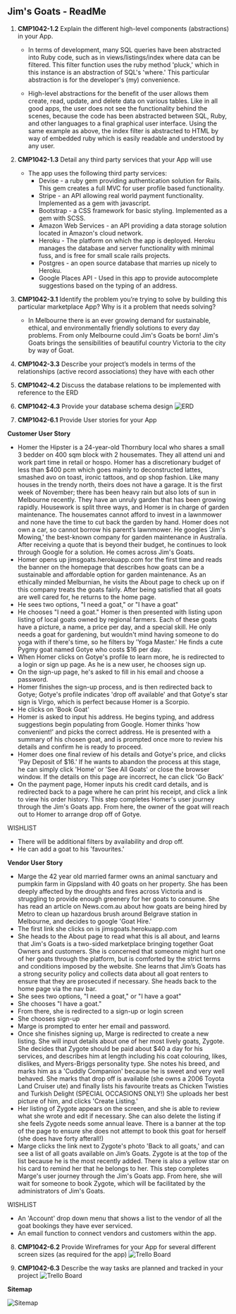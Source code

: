 
## Jim's Goats - ReadMe

1. **CMP1042-1.2** Explain the different high-level components (abstractions) in your App.
 	* In terms of development, many SQL queries have been abstracted into Ruby code, such as in views/listings/index where data can be filtered. This filter function uses the ruby method 'pluck,' which in this instance is an abstraction of SQL's 'where.' This particular abstraction is for the developer's (my) convenience.
 	
	* High-level abstractions for the benefit of the user allows them create, read, update, and delete data on various tables. Like in all good apps, the user does not see the functionality behind the scenes, because the code has been abstracted between SQL, Ruby, and other languages to a final graphical user interface. Using the same example as above, the index filter is abstracted to HTML by way of embedded ruby which is easily readable and understood by any user. 



2. **CMP1042-1.3** Detail any third party services that your App will use
	* The app uses the following third party services:
		* Devise - a ruby gem providing authentication solution for Rails. This gem creates a full MVC for user profile based functionality.
		* Stripe - an API allowing real world payment functionality. Implemented as a gem with javascript.
		* Bootstrap - a CSS framework for basic styling. Implemented as a gem with SCSS.
		* Amazon Web Services - an API providing a data storage solution located in Amazon's cloud network.
		* Heroku - The platform on which the app is deployed. Heroku manages the database and server functionality with minimal fuss, and is free for small scale rails projects.
		* Postgres - an open source database that marries up nicely to Heroku.
		* Google Places API - Used in this app to provide autocomplete suggestions based on the typing of an address. 		 

3. **CMP1042-3.1** Identify the problem you’re trying to solve by building this particular marketplace App? Why is it a problem that needs solving?
	* In Melbourne there is an ever growing demand for sustainable, ethical, and environmentally friendly solutions to every day problems. From only Melbourne could Jim's Goats be born! Jim's Goats brings the sensibilities of beautiful country Victoria to the city by way of Goat.   

4. **CMP1042-3.3**
Describe your project’s models in terms of the relationships (active record associations) they have with each other

5. **CMP1042-4.2**
Discuss the database relations to be implemented with reference to the ERD

6. **CMP1042-4.3**
Provide your database schema design
![ERD](https://github.com/mollymadden/goats/blob/master/app/assets/images/GOATS_erd.jpeg?raw=true)

7. **CMP1042-6.1**
Provide User stories for your App

**Customer User Story**

* Homer the Hipster is a 24-year-old Thornbury local who shares a small 3 bedder on 400 sqm block with 2 housemates. They all attend uni and work part time in retail or hospo. Homer has a discretionary budget of less than $400 pcm which goes mainly to deconstructed lattes, smashed avo on toast, ironic tattoos, and op shop fashion. Like many houses in the trendy north, theirs does not have a garage. It is the first week of November; there has been heavy rain but also lots of sun in Melbourne recently. They have an unruly garden that has been growing rapidly. Housework is split three ways, and Homer is in charge of garden maintenance. The housemates cannot afford to invest in a lawnmower and none have the time to cut back the garden by hand. Homer does not own a car, so cannot borrow his parent’s lawnmower. He googles 'Jim's Mowing,' the best-known company for garden maintenance in Australia. After receiving a quote that is beyond their budget, he continues to look through Google for a solution. He comes across Jim's Goats.  
* Homer opens up jimsgoats.herokuapp.com for the first time and reads the banner on the homepage that describes how goats can be a sustainable and affordable option for garden maintenance. As an ethically minded Melburnian, he visits the About page to check up on if this company treats the goats fairly. After being satisfied that all goats are well cared for, he returns to the home page. 
* He sees two options, "I need a goat," or "I have a goat"
* He chooses "I need a goat." Homer is then presented with listing upon listing of local goats owned by regional farmers. Each of these goats have a picture, a name, a price per day, and a special skill. He only needs a goat for gardening, but wouldn't mind having someone to do yoga with if there's time, so he filters by 'Yoga Master.' He finds a cute Pygmy goat named Gotye who costs $16 per day. 
* When Homer clicks on Gotye's profile to learn more, he is redirected to a login or sign up page. As he is a new user, he chooses sign up.
* On the sign-up page, he's asked to fill in his email and choose a password.
* Homer finishes the sign-up process, and is then redirected back to Gotye; Gotye's profile indicates 'drop off available' and that Gotye's star sign is Virgo, which is perfect because Homer is a Scorpio.
* He clicks on 'Book Goat'
* Homer is asked to input his address. He begins typing, and address suggestions begin populating from Google. Homer thinks 'how convenient!' and picks the correct address. He is presented with a summary of his chosen goat, and is prompted once more to review his details and confirm he is ready to proceed. 
* Homer does one final review of his details and Gotye's price, and clicks 'Pay Deposit of $16.' If he wants to abandon the process at this stage, he can simply click 'Home' or 'See All Goats' or close the browser window. If the details on this page are incorrect, he can click 'Go Back'
* On the payment page, Homer inputs his credit card details, and is redirected back to a page where he can print his receipt, and click a link to view his order history. This step completes Homer's user journey through the Jim's Goats app. From here, the owner of the goat will reach out to Homer to arrange drop off of Gotye.


WISHLIST

* There will be additional filters by availability and drop off.
* He can add a goat to his 'favourites.'



**Vendor User Story**

* Marge the 42 year old married farmer owns an animal sanctuary and pumpkin farm in Gippsland with 40 goats on her property. She has been deeply affected by the droughts and fires across Victoria and is struggling to provide enough greenery for her goats to consume. She has read an article on News.com.au about how goats are being hired by Metro to clean up hazardous brush around Belgrave station in Melbourne, and decides to google 'Goat Hire.'
* The first link she clicks on is jimsgoats.herokuapp.com
* She heads to the About page to read what this is all about, and learns that Jim's Goats is a two-sided marketplace bringing together Goat Owners and customers. She is concerned that someone might hurt one of her goats through the platform, but is comforted by the strict terms and conditions imposed by the website. She learns that Jim’s Goats has a strong security policy and collects data about all goat renters to ensure that they are prosecuted if necessary. She heads back to the home page via the nav bar.
* She sees two options, "I need a goat," or "I have a goat"
* She chooses "I have a goat."
* From there, she is redirected to a sign-up or login screen
* She chooses sign-up
* Marge is prompted to enter her email and password.
* Once she finishes signing up, Marge is redirected to create a new listing. She will input details about one of her most lively goats, Zygote. She decides that Zygote should be paid about $40 a day for his services, and describes him at length including his coat colouring, likes, dislikes, and Myers-Briggs personality type. She notes his breed, and marks him as a 'Cuddly Companion' because he is sweet and very well behaved. She marks that drop off is available (she owns a 2006 Toyota Land Cruiser ute) and finally lists his favourite treats as Chicken Twisties and Turkish Delight (SPECIAL OCCASIONS ONLY!) She uploads her best picture of him, and clicks 'Create Listing.'
* Her listing of Zygote appears on the screen, and she is able to review what she wrote and edit if necessary. She can also delete the listing if she feels Zygote needs some annual leave. There is a banner at the top of the page to ensure she does not attempt to book this goat for herself (she does have forty afterall!)
* Marge clicks the link next to Zygote's photo 'Back to all goats,' and can see a list of all goats available on Jim’s Goats. Zygote is at the top of the list because he is the most recently added. There is also a yellow star on his card to remind her that he belongs to her. This step completes Marge's user journey through the Jim's Goats app. From here, she will wait for someone to book Zygote, which will be facilitated by the administrators of Jim's Goats.


WISHLIST

* An 'Account' drop down menu that shows a list to the vendor of all the goat bookings they have ever serviced.
* An email function to connect vendors and customers within the app.




8. **CMP1042-6.2**
Provide Wireframes for your App for several different screen sizes (as required for the app)
![Trello Board](https://github.com/mollymadden/goats/blob/master/app/assets/images/wireframe.png?raw=true)


9. **CMP1042-6.3**
Describe the way tasks are planned and tracked in your project
![Trello Board](https://github.com/mollymadden/goats/blob/master/app/assets/images/trello.png?raw=true)


**Sitemap**

![Sitemap](https://github.com/mollymadden/goats/blob/master/app/assets/images/jimsgoatssitemap.png?raw=true)


